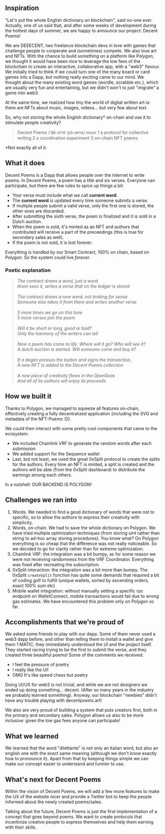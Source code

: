 ## Inspiration

"Let's put the whole English dictionary on blockchain", said no-one ever. Actually, one of us said that, and after some weeks of development during the hottest days of summer, we are happy to announce our project: Decent Poems!

We are DEEECENT, two freelance blockchain devs in love with games that challenge people to cooperate and (sometimes) compete. We also love art and NFTs.
With the chance to build something on a platform like Polygon, we thought it would have been nice to leverage the low fees of the blockchain to create an interactive, collaborative app, with a "web3" flavour.
We initially tried to think if we could turn one of the many board or card games into a Dapp, but nothing really exciting came to our mind.
We thought about the many existing word games (wordle, scrabble etc.), which are usually very fun and entertaining, but we didn't won't to just "migrate" a game into web3.

At the same time, we realized how tiny the world of digital written art is: there are NFTs about music, images, videos... but very few about text.

So, why not storing the whole English dictionary* on-chain and use it to stimulate people creativity?

> Decent Poems /ˈdē-sᵊnt ˈpō-əms/ noun 1 a protocol for collective writing 2 a coordination experiment 3 on–chain NFT poems. 

*Not exactly all of it.

## What it does

Decent Poems is a Dapp that allows people over the internet to write poems. In Decent Poems, a poem has a title and six verses. Everyone can participate, but there are few rules to spice up things a bit:

- Your verse must include what we call **current word**.
- The **current word** is updated every time someone submits a verse.
- If multiple people submit a valid verse, only the first one is stored, the other ones are discarded.
- After submitting the sixth verse, the poem is finalized and it is sold in a Dutch auction.
- When the poem is sold, it's minted as an NFT and authors that contributed will receive a part of the preceedings (this is true for secondary sales as well).
- If the poem is not sold, it is lost forever.

Everything is handled by our Smart Contract, 100% on chain, based on Polygon. So the system could live *forever*.

### Poetic explanation

> *The contract draws a word, just a word<br/>*
> *Anon sees it, writes a verse that on the ledger is stored<br/><br/>*
> *The contract draws a new word, not looking for sense<br/>*
> *Someone else takes it from there and writes another verse<br/><br/>*
> *5 more times we go on this tone<br/>*
> *5 more verses join the poem<br/><br/>*
> *Will it be short or long, good or bad?<br/>*
> *Only the harmony of the writers can tell<br/><br/>*
> *Now a poem has come to life. Where will it go? Who will see it?<br/>*
> *A dutch auction is started. Will someone come and buy it?<br/><br/>*
> *If a degen presses the button and signs the transaction,<br/>*
> *A new NFT is added to the Decent Poems collection<br/><br/>*
> *A new piece of creativity flows in the OpenSeas<br/>*
> *And all of its authors will enjoy its proceeds*


## How we built it

Thanks to Polygon, we managed to squeeze all features on-chain, effectively creating a fully decentralized application (including the SVG and metadata of the NFT-Poems :D).

We could then interact with some pretty cool components that came to the ecosystem:

- We included Chainlink VRF to generate the random words after each submission
- We added support for the Sequence wallet
- Last, but not least, we used the great 0xSplit protocol to create the splits for the authors. Every time an NFT is minted, a split is created and the authors will be able (from the 0xSplit dashboard) to distribute the earnings among each others.

In a nutshell: OUR BACKEND IS POLYGON!

## Challenges we ran into

1. Words. We needed to find a good dictionary of words that were not to specific, so to allow the authors to express their creativity with simplicity.
2. Words, on-chain. We had to save the whole dictionary on Polygon. We have tried multiple optimization techniques (from storing uint rather than string to ad-hoc array storing procedures). You know what? On Polygon everything is so cheap that the difference was not really noticeable. So we decided to go for clarity rather than for extreme optimization.
3. Chainlink VRF: the integration was a bit bumpy, as for some reason we were not receiving randomness from the VRF Coordinator. Everything was fixed after recreating the subscription.
4. 0xSplit interaction: the integration was a bit more than bumpy. The 0xSplit `createSplit` function has quite some demands that required a bit of coding golf to fulfill (unique wallets, sorted by ascending orders, exact 100% sum etc)
5. Mobile wallet integration: without manually setting a specific rpc endpoint on WalletConnect, mobile transactions would fail due to wrong gas estimates. We have encountered this problem only on Polygon so far.


## Accomplishments that we're proud of

We asked some friends to play with our dapp. Some of them never used a web3 dapp before, and other than telling them to install a wallet and give them 1 MATIC, they immediately understood the UI and the project itself. They started racing trying to be the first to submit the verse, and they created three beautiful poems! Some of the comments we received:

- I feel the pressure of poetry
- I really like the UI!
- OMG It's like speed chess but poetry

Doing UI/UX for web3 is not trivial, and while we are not designers we ended up doing something... decent. (After so many years in the industry we probably learned something). Anyway, our blockchain "newbies" didn't have any trouble playing with decentpoems.art! 

We also are very proud of building a system that puts creators first, both in the primary and secondary sales. Polygon allows us also to be more inclusive: given the low gas fees anyone can participate!

## What we learned

We learned that the word "dilettante" is not only an italian word, but also an english one with the exact same meaning (although we don't know exactly how to pronounce it). Apart from that by keeping things simple we can make our concept easier to understand and funnier to use.

## What's next for Decent Poems

Within the vision of Decent Poems, we will add a few more features to make the UX of the website nicer and provide a Twitter bot to keep the people informed about the newly created poems/sales.

Talking about the future, Decent Poems is just the first implementation of a concept that goes beyond poems. We want to create protocols that incentivize creative people to express themselves and help them earning with their skills.
